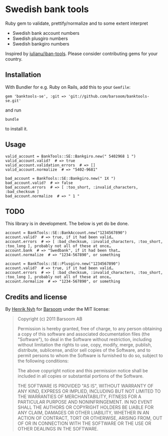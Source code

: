 # Swedish bank tools

Ruby gem to validate, prettify/normalize and to some extent interpret

  * Swedish bank account numbers
  * Swedish plusgiro numbers
  * Swedish bankgiro numbers

Inspired by [iulianu/iban-tools](https://github.com/iulianu/iban-tools). Please consider contributing gems for your country.

## Installation

With Bundler for e.g. Ruby on Rails, add this to your `Gemfile`:

    gem 'banktools-se', :git => 'git://github.com/barsoom/banktools-se.git'

and run

    bundle

to install it.

## Usage

    valid_account = BankTools::SE::Bankgiro.new(" 5402968 1 ")
    valid_account.valid?  # => true
    valid_account.validation_errors  # => []
    valid_account.normalize  # => "5402-9681"

    bad_account = BankTools::SE::Bankgiro.new(" 1X ")
    bad_account.valid?  # => false
    bad_account.errors  # => [ :too_short, :invalid_characters, :bad_checksum ]
    bad_account.normalize  # => " 1 "

## TODO

This library is in development. The below is yet do be done.

    account = BankTools::SE::BankAccount.new("1234567890")
    account.valid?  # => true, if it had been valid…
    account.errors  # => [ :bad_checksum, :invalid_characters, :too_short, :too_long ], probably not all of these at once…
    account.bank  # => "Swedbank", if it had been that…
    account.normalize  # => "1234-567890", or something

    account = BankTools::SE::Plusgiro.new("1234567890")
    account.valid?  # => true, if it had been valid…
    account.errors  # => [ :bad_checksum, :invalid_characters, :too_short, :too_long ], probably not all of these at once…
    account.normalize  # => "1234-567890", or something

## Credits and license

By [Henrik Nyh](http://henrik.nyh.se/) for [Barsoom](http://barsoom.se) under the MIT license:

>  Copyright (c) 2011 Barsoom AB
>
>  Permission is hereby granted, free of charge, to any person obtaining a copy
>  of this software and associated documentation files (the "Software"), to deal
>  in the Software without restriction, including without limitation the rights
>  to use, copy, modify, merge, publish, distribute, sublicense, and/or sell
>  copies of the Software, and to permit persons to whom the Software is
>  furnished to do so, subject to the following conditions:
>
>  The above copyright notice and this permission notice shall be included in
>  all copies or substantial portions of the Software.
>
>  THE SOFTWARE IS PROVIDED "AS IS", WITHOUT WARRANTY OF ANY KIND, EXPRESS OR
>  IMPLIED, INCLUDING BUT NOT LIMITED TO THE WARRANTIES OF MERCHANTABILITY,
>  FITNESS FOR A PARTICULAR PURPOSE AND NONINFRINGEMENT. IN NO EVENT SHALL THE
>  AUTHORS OR COPYRIGHT HOLDERS BE LIABLE FOR ANY CLAIM, DAMAGES OR OTHER
>  LIABILITY, WHETHER IN AN ACTION OF CONTRACT, TORT OR OTHERWISE, ARISING FROM,
>  OUT OF OR IN CONNECTION WITH THE SOFTWARE OR THE USE OR OTHER DEALINGS IN
>  THE SOFTWARE.

